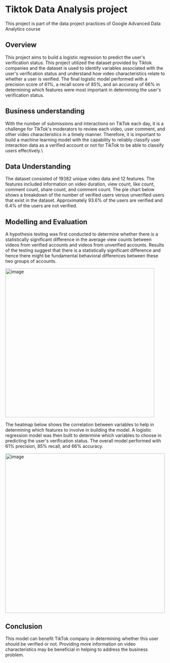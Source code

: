 # Tiktok Data Analysis project 
This project is part of the data project practices of Google Advanced Data Analytics course 

## Overview
This project aims to build a logistic regression to predict the user's verification status. This project utilized the dataset provided by Tiktok companies and the dataset is used to identify variables associated with the user's verification status and understand how video characteristics relate to whether a user is verified. The final logistic model performed with a precision score of 61%, a recall score of 85%, and an accuracy of 66% in determining which features were most important in determining the user's verification status. 

## Business understanding 
With the number of submissions and interactions on TikTok each day, it is a challenge for TikTok's moderators to review each video, user comment, and other video characteristics in a timely manner. Therefore, it is important to build a machine learning model with the capability to reliably classify user interaction data as a verified account or not for TikTok to be able to classify users effectively.\

## Data Understanding 
The dataset consisted of 19382 unique video data and 12 features. The features included information on video duration, view count, like count, comment count, share count, and comment count. The pie chart below shows a breakdown of the number of verified users versus unverified users that exist in the dataset. Approximately 93.6% of the users are verified and 6.4% of the users are not verified.

## Modelling and Evaluation
A hypothesis testing was first conducted to determine whether there is a statistically significant difference in the average view counts between videos from verified accounts and videos from unverified accounts. Results of the testing suggest that there is a statistically significant difference and hence there might be fundamental behavioral differences between these two groups of accounts.

<img width="468" alt="image" src="https://github.com/user-attachments/assets/c2f9c66d-c84d-4bdd-9405-e489305018d2">

The heatmap below shows the correlation between variables to help in determining which features to involve in building the model. A logistic regression model was then built to determine which variables to choose in predicting the user's verification status. The overall model performed with 61% precision, 85% recall, and 66% accuracy.

<img width="501" alt="image" src="https://github.com/user-attachments/assets/db313f44-92ca-4c30-9de4-e80d7780582c">


## Conclusion 
This model can benefit TikTok company in determining whether this user should be verified or not. Providing more information on video characteristics may be beneficial in helping to address the business problem.







